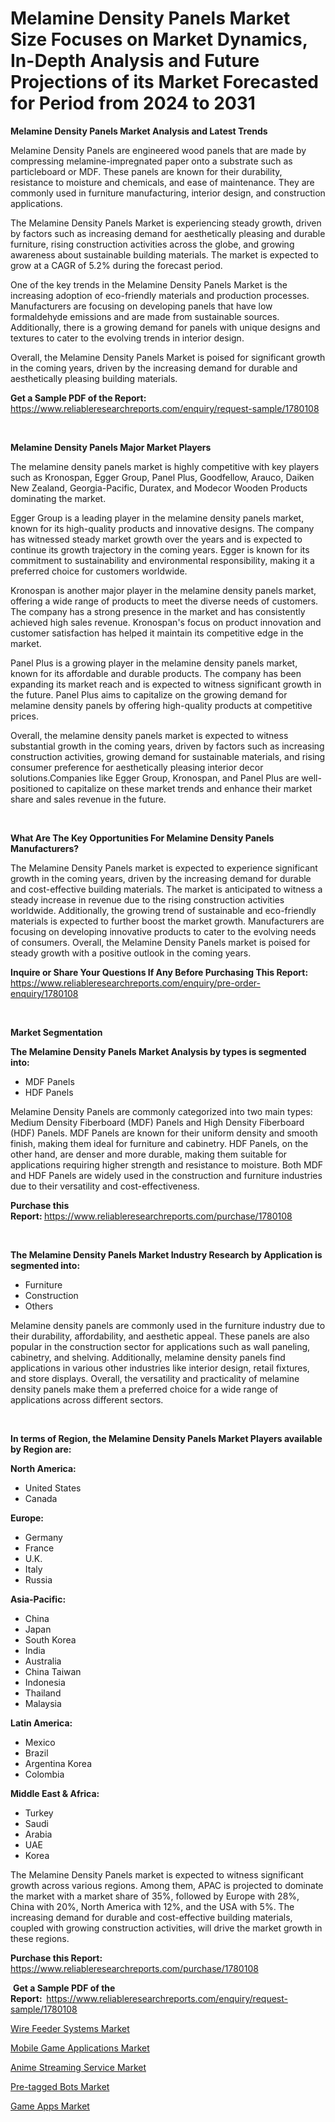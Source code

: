 <p><h1>Melamine Density Panels Market Size Focuses on Market Dynamics, In-Depth Analysis and Future Projections of its Market Forecasted for Period from 2024 to 2031</h1></p><p><strong>Melamine Density Panels Market Analysis and Latest Trends</strong></p>
<p><p>Melamine Density Panels are engineered wood panels that are made by compressing melamine-impregnated paper onto a substrate such as particleboard or MDF. These panels are known for their durability, resistance to moisture and chemicals, and ease of maintenance. They are commonly used in furniture manufacturing, interior design, and construction applications.</p><p>The Melamine Density Panels Market is experiencing steady growth, driven by factors such as increasing demand for aesthetically pleasing and durable furniture, rising construction activities across the globe, and growing awareness about sustainable building materials. The market is expected to grow at a CAGR of 5.2% during the forecast period.</p><p>One of the key trends in the Melamine Density Panels Market is the increasing adoption of eco-friendly materials and production processes. Manufacturers are focusing on developing panels that have low formaldehyde emissions and are made from sustainable sources. Additionally, there is a growing demand for panels with unique designs and textures to cater to the evolving trends in interior design.</p><p>Overall, the Melamine Density Panels Market is poised for significant growth in the coming years, driven by the increasing demand for durable and aesthetically pleasing building materials.</p></p>
<p><strong>Get a Sample PDF of the Report:&nbsp;</strong> <a href="https://www.reliableresearchreports.com/enquiry/request-sample/1780108">https://www.reliableresearchreports.com/enquiry/request-sample/1780108</a></p>
<p>&nbsp;</p>
<p><strong>Melamine Density Panels Major Market Players</strong></p>
<p><p>The melamine density panels market is highly competitive with key players such as Kronospan, Egger Group, Panel Plus, Goodfellow, Arauco, Daiken New Zealand, Georgia-Pacific, Duratex, and Modecor Wooden Products dominating the market. </p><p>Egger Group is a leading player in the melamine density panels market, known for its high-quality products and innovative designs. The company has witnessed steady market growth over the years and is expected to continue its growth trajectory in the coming years. Egger is known for its commitment to sustainability and environmental responsibility, making it a preferred choice for customers worldwide.</p><p>Kronospan is another major player in the melamine density panels market, offering a wide range of products to meet the diverse needs of customers. The company has a strong presence in the market and has consistently achieved high sales revenue. Kronospan's focus on product innovation and customer satisfaction has helped it maintain its competitive edge in the market.</p><p>Panel Plus is a growing player in the melamine density panels market, known for its affordable and durable products. The company has been expanding its market reach and is expected to witness significant growth in the future. Panel Plus aims to capitalize on the growing demand for melamine density panels by offering high-quality products at competitive prices.</p><p>Overall, the melamine density panels market is expected to witness substantial growth in the coming years, driven by factors such as increasing construction activities, growing demand for sustainable materials, and rising consumer preference for aesthetically pleasing interior decor solutions.Companies like Egger Group, Kronospan, and Panel Plus are well-positioned to capitalize on these market trends and enhance their market share and sales revenue in the future.</p></p>
<p>&nbsp;</p>
<p><strong>What Are The Key Opportunities For Melamine Density Panels Manufacturers?</strong></p>
<p><p>The Melamine Density Panels market is expected to experience significant growth in the coming years, driven by the increasing demand for durable and cost-effective building materials. The market is anticipated to witness a steady increase in revenue due to the rising construction activities worldwide. Additionally, the growing trend of sustainable and eco-friendly materials is expected to further boost the market growth. Manufacturers are focusing on developing innovative products to cater to the evolving needs of consumers. Overall, the Melamine Density Panels market is poised for steady growth with a positive outlook in the coming years.</p></p>
<p><strong>Inquire or Share Your Questions If Any Before Purchasing This Report:</strong> <a href="https://www.reliableresearchreports.com/enquiry/pre-order-enquiry/1780108">https://www.reliableresearchreports.com/enquiry/pre-order-enquiry/1780108</a></p>
<p>&nbsp;</p>
<p><strong>Market Segmentation</strong></p>
<p><strong>The Melamine Density Panels Market Analysis by types is segmented into:</strong></p>
<p><ul><li>MDF Panels</li><li>HDF Panels</li></ul></p>
<p><p>Melamine Density Panels are commonly categorized into two main types: Medium Density Fiberboard (MDF) Panels and High Density Fiberboard (HDF) Panels. MDF Panels are known for their uniform density and smooth finish, making them ideal for furniture and cabinetry. HDF Panels, on the other hand, are denser and more durable, making them suitable for applications requiring higher strength and resistance to moisture. Both MDF and HDF Panels are widely used in the construction and furniture industries due to their versatility and cost-effectiveness.</p></p>
<p><strong>Purchase this Report:&nbsp;</strong><a href="https://www.reliableresearchreports.com/purchase/1780108">https://www.reliableresearchreports.com/purchase/1780108</a></p>
<p>&nbsp;</p>
<p><strong>The Melamine Density Panels Market Industry Research by Application is segmented into:</strong></p>
<p><ul><li>Furniture</li><li>Construction</li><li>Others</li></ul></p>
<p><p>Melamine density panels are commonly used in the furniture industry due to their durability, affordability, and aesthetic appeal. These panels are also popular in the construction sector for applications such as wall paneling, cabinetry, and shelving. Additionally, melamine density panels find applications in various other industries like interior design, retail fixtures, and store displays. Overall, the versatility and practicality of melamine density panels make them a preferred choice for a wide range of applications across different sectors.</p></p>
<p>&nbsp;</p>
<p><strong>In terms of Region, the Melamine Density Panels Market Players available by Region are:</strong></p>
<p>
    <p> <strong> North America: </strong>
        <ul>
            <li>United States</li>
            <li>Canada</li>
        </ul>
        </p> 
    <p> <strong> Europe: </strong>
        <ul>
            <li>Germany</li>
            <li>France</li>
            <li>U.K.</li>
            <li>Italy</li>
            <li>Russia</li>
        </ul>
        </p> 
    <p> <strong> Asia-Pacific: </strong>
        <ul>
            <li>China</li>
            <li>Japan</li>
            <li>South Korea</li>
            <li>India</li>
            <li>Australia</li>
            <li>China Taiwan</li>
            <li>Indonesia</li>
            <li>Thailand</li>
            <li>Malaysia</li>
        </ul>
        </p> 
    <p> <strong> Latin America: </strong>
        <ul>
            <li>Mexico</li>
            <li>Brazil</li>
            <li>Argentina Korea</li>
            <li>Colombia</li>
        </ul>
        </p> 
    <p> <strong> Middle East & Africa: </strong>
        <ul>
            <li>Turkey</li>
            <li>Saudi</li>
            <li>Arabia</li>
            <li>UAE</li>
            <li>Korea</li>
        </ul>
    </p>
    </p>
<p><p>The Melamine Density Panels market is expected to witness significant growth across various regions. Among them, APAC is projected to dominate the market with a market share of 35%, followed by Europe with 28%, China with 20%, North America with 12%, and the USA with 5%. The increasing demand for durable and cost-effective building materials, coupled with growing construction activities, will drive the market growth in these regions.</p></p>
<p><strong>Purchase this Report: </strong><a href="https://www.reliableresearchreports.com/purchase/1780108">https://www.reliableresearchreports.com/purchase/1780108</a></p>
<p>&nbsp;<strong>Get a Sample PDF of the Report:&nbsp;&nbsp;</strong><a href="https://www.reliableresearchreports.com/enquiry/request-sample/1780108">https://www.reliableresearchreports.com/enquiry/request-sample/1780108</a></p>
<p><strong></strong></p>
<p><p><a href="https://github.com/dimitrishawkinswaynenp91rgz/Market-Research-Report-List-1/blob/main/wire-feeder-systems-market.md">Wire Feeder Systems Market</a></p><p><a href="https://medium.com/@karenglover656/mobile-game-applications-market-competitive-analysis-market-trends-and-forecast-to-2031-ba0ff23b7172">Mobile Game Applications Market</a></p><p><a href="https://medium.com/@stephenwilson4547/anime-streaming-service-market-share-evolution-and-market-growth-trends-2024-2031-f7a88b3f6444">Anime Streaming Service Market</a></p><p><a href="https://github.com/changoleonlaverguenzanoexiste/Market-Research-Report-List-2/blob/main/pre-tagged-bots-market.md">Pre-tagged Bots Market</a></p><p><a href="https://medium.com/@karenglover656/game-apps-nbsp-market-focuses-on-market-share-size-and-projected-forecast-till-2031-08b24311b000">Game Apps Market</a></p></p>